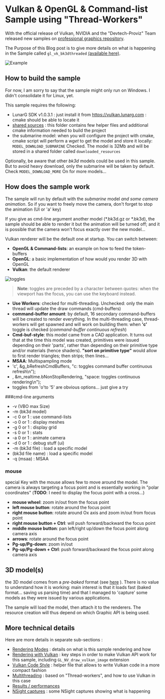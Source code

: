 # Vulkan & OpenGL & Command-list Sample using "Thread-Workers"

With the official release of Vulkan, NVIDIA and the "Devtech-Proviz" Team released new samples on [professional graphics repository](https://github.com/nvpro-samples). 

The Purpose of this Blog post is to give more details on what is happening in the Sample called `gl_vk_bk3dthreaded` [(available here)](https://github.com/nvpro-samples/gl_vk_bk3dthreaded).

![Example](https://github.com/nvpro-samples/gl_vk_bk3dthreaded/blob/master/doc/sample.jpg)

## How to build the sample
For now, I am sorry to say that the sample might only run on Windows. I didn't consolidate it for Linux, yet.

This sample requires the following:

- LunarG SDK v1.0.3.1 : just install it from https://vulkan.lunarg.com : cmake should be able to locate it
- [shared sources](https://github.com/nvpro-samples/nvpro_core) : this folder contains few helper files and additional cmake information needed to build the project
-  the submarine model: when you will configure the project with cmake, cmake script will perform a *wget* to get the model and store it locally: `MODEL_DOWNLOAD_SUBMARINE` Checked. The model is 32Mb and will be stored in a shared folder called `downloaded_resources`

Optionally, be aware that other *bk3d* models could be used in this sample. But to avoid heavy download, only the submarine will be taken by default. Check `MODEL_DOWNLOAD_MORE` On for more models...  

## How does the sample work

The sample will run by default with the *submarine* model *and some camera animation*. So if you want to freely move the camera, don't forget to stop the animation (UI or 'a' key) 

If you give as cmd-line argument another model (*.bk3d.gz or *.bk3d), the sample should be able to render it but the animation will be turned off; and it is possible that the camera won't focus exactly over the new model...

Vulkan renderer will be the default one at startup. You can switch between:

- **OpenGL & Command-lists**: an example on how to feed the token-buffers
- **OpenGL**: a basic implementation of how would you render 3D with OpenGL
- **Vulkan**: the default renderer

![toggles](https://github.com/nvpro-samples/gl_vk_bk3dthreaded/blob/master/doc/toggles.JPG)

> **Note**: toggles are preceded by a character between quotes: when the viewport has the focus, you can use the keyboard instead. 

- **Use Workers**: checked for multi-threading. Unchecked: only the main thread will update the draw commands (cmd-buffers)
- **command-buffer amount**: by default, 16 secondary command-buffers will be created to render everything. In the multi-threading case, thread-workers will get spawned and will work on building them: when **'c'** toggle is checked (*command-buffer continuous refresh*)
- **Cmd-buf-style**: this model came from a CAD application. It turns out that at the time this model was created, primitives were issued depending on their 'parts', rather than depending on their primitive type and/or materials (hence shaders). **"sort on primitive type"** would allow to first render triangles; then strips; then lines...
-  **MSAA**: Multispampling mode
- 'c', &g_bRefreshCmdBuffers, "c: toggles command buffer continuous refresh\n");
- <space-bar>, &m_realtime.bNonStopRendering, "space: toggles continuous rendering\n");
- toggles from 'o'to '5' are obvious options... just give a try

###cmd-line arguments

- -v (VBO max Size)
- -m (bk3d model)
- -c 0 or 1 : use command-lists
- -o 0 or 1 : display meshes
- -g 0 or 1 : display grid
- -s 0 or 1 : stats
- -a 0 or 1 : animate camera
- -d 0 or 1 : debug stuff (ui)
- -m (bk3d file) : load a specific model
- (bk3d file name)    : load a specific model
- -q (msaa) : MSAA

### mouse
special Key with the mouse allows few to move around the model. The camera is always targeting a focus point and is essentially working in "polar coordinates" (**TODO**: I need to display the focus point with a cross...)

- **mouse wheel**: zoom in/out from the focus point
- **left mouse button**: rotate around the focus point
- **right mouse button**: rotate around Ox axis and zoom in/out from focus point
- **right mouse button + Ctrl**: will push forward/backward the focus point 
- **middle mouse button**: pan left/right up/down the focus point along camera axis
- **arrows**: rotate around the focus point
- **Pg-up/Pg-down**: zoom in/out
- **Pg-up/Pg-down + Ctrl**: push forward/backward the focus point along camera axis

## 3D model(s)
the 3D model comes from a *pre-baked* format (see [here](https://github.com/tlorach/Bak3d) ). There is no value to understand how it is working: main interest is that it loads fast (baked format... saving us parsing time) and that I managed to 'capture' some models as they were issued by various applications.

The sample will load the model, then attach it to the renderers. The resource creation will thus depend on which Graphic API is being used. 

## More technical details

Here are more details in separate sub-sections :

* [Rendering Modes](https://github.com/nvpro-samples/gl_vk_bk3dthreaded/blob/master/doc/Rendering_Modes.md) : details on what is this sample rendering and how
* [Rendering with Vulkan](https://github.com/nvpro-samples/gl_vk_bk3dthreaded/blob/master/doc/Vulkan_Renderer.md)
: key steps in order to make Vulkan API work for this sample, including `GL_NV_draw_vulkan_image` extension
* [Vulkan Code Style](https://github.com/nvpro-samples/gl_vk_bk3dthreaded/blob/master/doc/Vulkan_Code_Style.md)
: helper file that allows to write Vulkan code in a more compact fashion 
* [Multithreading](https://github.com/nvpro-samples/gl_vk_bk3dthreaded/blob/master/doc/Multithreading.md "Multithreading")
: based on "Thread-workers", and how to use Vulkan in this case
* [Results / performances](https://github.com/nvpro-samples/gl_vk_bk3dthreaded/blob/master/doc/Results.md "Results")
* [NSight captures](https://github.com/nvpro-samples/gl_vk_bk3dthreaded/blob/master/doc/NSight_Captures.md "NSight captures") : some NSight captures showing what is happening

